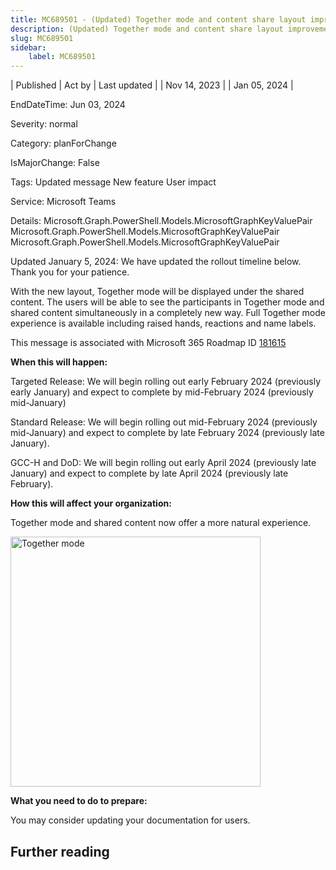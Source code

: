 ```yaml
---
title: MC689501 - (Updated) Together mode and content share layout improvement
description: (Updated) Together mode and content share layout improvement
slug: MC689501
sidebar:
    label: MC689501
---
```



| Published | Act by | Last updated |
| Nov 14, 2023 |  | Jan 05, 2024 |

EndDateTime: Jun 03, 2024

Severity: normal

Category: planForChange

IsMajorChange: False

Tags: Updated message New feature User impact

Service: Microsoft Teams

Details: Microsoft.Graph.PowerShell.Models.MicrosoftGraphKeyValuePair Microsoft.Graph.PowerShell.Models.MicrosoftGraphKeyValuePair Microsoft.Graph.PowerShell.Models.MicrosoftGraphKeyValuePair

<p style="">Updated January 5, 2024: We have updated the rollout timeline below. Thank you for your patience.</p><p style="">With the new layout, Together mode will be displayed under the shared content. The users will be able to see the participants in Together mode and shared content simultaneously in a completely new way. Full Together mode experience is available including raised hands, reactions and name labels.</p>
<p>This message is associated with Microsoft 365 Roadmap ID <a href="https://www.microsoft.com/microsoft-365/roadmap?filters=&amp;searchterms=181615" target="_blank">181615</a></p>
<p><b>When this will happen:</b></p><p>Targeted Release: We will begin rolling out early February 2024 (previously early January) and expect to complete by mid-February 2024 (previously mid-January)</p><p>Standard Release: We will begin rolling out mid-February 2024 (previously mid-January) and expect to complete by late February 2024 (previously late January).</p><p>GCC-H and DoD: We will begin rolling out early April 2024 (previously late January) and expect to complete by late April 2024 (previously late February).</p>

<p><b>How this will affect your organization:</b></p>

<p>Together mode and shared content now offer a more natural experience.&nbsp;</p><p><img src="https://img-prod-cms-rt-microsoft-com.akamaized.net/cms/api/am/imageFileData/RW1eBjJ?ver=96bf" style="width: 400px;" alt="Together mode"><br></p>
<p><b>What you need to do to prepare:</b></p>
<p>You may consider updating your documentation for users.&nbsp;</p>

## Further reading
